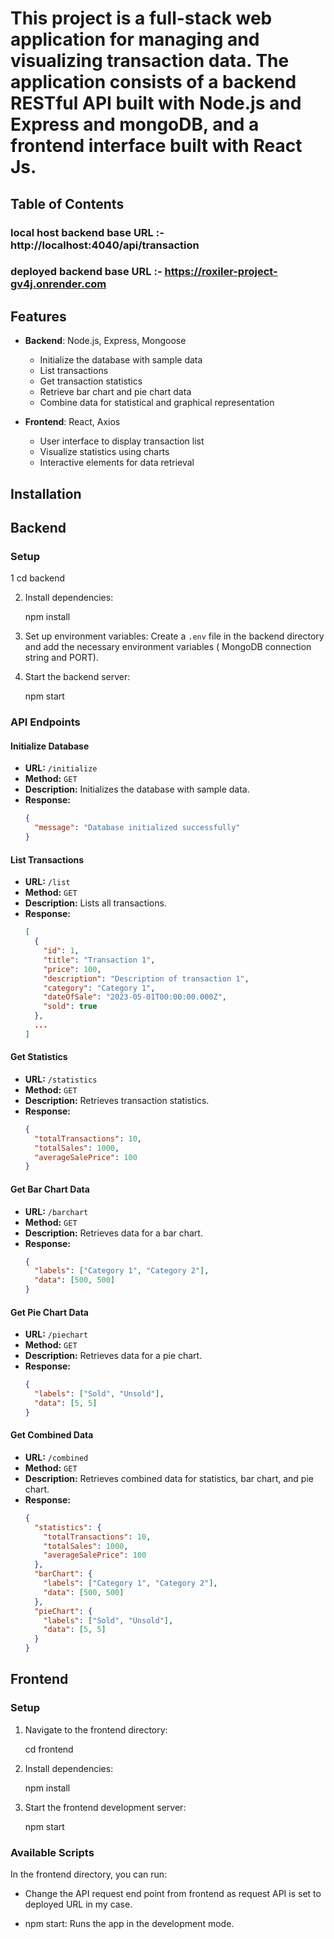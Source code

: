  

# This project is a full-stack web application for managing and visualizing transaction data. The application consists of a backend RESTful API built with Node.js and Express and mongoDB, and a frontend interface built with React Js.

## Table of Contents

### local host backend base URL :- http://localhost:4040/api/transaction
### deployed backend base URL :-   https://roxiler-project-gv4j.onrender.com

 

## Features

- **Backend**: Node.js, Express, Mongoose
  - Initialize the database with sample data
  - List transactions
  - Get transaction statistics
  - Retrieve bar chart and pie chart data
  - Combine data for statistical and graphical representation

- **Frontend**: React, Axios
  - User interface to display transaction list
  - Visualize statistics using charts
  - Interactive elements for data retrieval

## Installation

 
## Backend

### Setup

1  cd backend
    
2. Install dependencies:
    
   npm install
  

3. Set up environment variables:
   Create a `.env` file in the backend directory and add the necessary environment variables ( MongoDB connection string and PORT).

4. Start the backend server:

   npm start
   
### API Endpoints

#### Initialize Database

- **URL:** `/initialize`
- **Method:** `GET`
- **Description:** Initializes the database with sample data.
- **Response:**
  ```json
  {
    "message": "Database initialized successfully"
  }
  ```

#### List Transactions

- **URL:** `/list`
- **Method:** `GET`
- **Description:** Lists all transactions.
- **Response:**
  ```json
  [
    {
      "id": 1,
      "title": "Transaction 1",
      "price": 100,
      "description": "Description of transaction 1",
      "category": "Category 1",
      "dateOfSale": "2023-05-01T00:00:00.000Z",
      "sold": true
    },
    ...
  ]
  ```

#### Get Statistics

- **URL:** `/statistics`
- **Method:** `GET`
- **Description:** Retrieves transaction statistics.
- **Response:**
  ```json
  {
    "totalTransactions": 10,
    "totalSales": 1000,
    "averageSalePrice": 100
  }
  ```

#### Get Bar Chart Data

- **URL:** `/barchart`
- **Method:** `GET`
- **Description:** Retrieves data for a bar chart.
- **Response:**
  ```json
  {
    "labels": ["Category 1", "Category 2"],
    "data": [500, 500]
  }
  ```

#### Get Pie Chart Data

- **URL:** `/piechart`
- **Method:** `GET`
- **Description:** Retrieves data for a pie chart.
- **Response:**
  ```json
  {
    "labels": ["Sold", "Unsold"],
    "data": [5, 5]
  }
  ```

#### Get Combined Data

- **URL:** `/combined`
- **Method:** `GET`
- **Description:** Retrieves combined data for statistics, bar chart, and pie chart.
- **Response:**
  ```json
  {
    "statistics": {
      "totalTransactions": 10,
      "totalSales": 1000,
      "averageSalePrice": 100
    },
    "barChart": {
      "labels": ["Category 1", "Category 2"],
      "data": [500, 500]
    },
    "pieChart": {
      "labels": ["Sold", "Unsold"],
      "data": [5, 5]
    }
  }
  ```

## Frontend

### Setup

1. Navigate to the frontend directory:
  
   cd frontend
  
2. Install dependencies:
 
   npm install
 

3. Start the frontend development server:
   
   npm start
   

### Available Scripts

In the frontend directory, you can run:

- Change the API request end point from frontend as request API is set to deployed URL in my case.

- npm start: Runs the app in the development mode.

